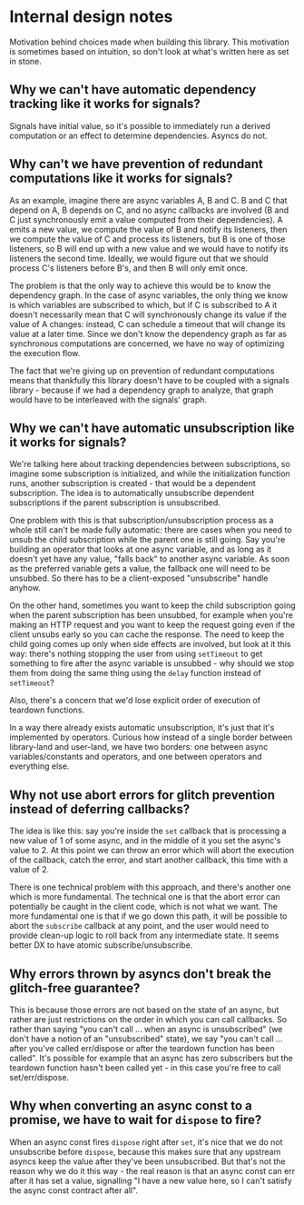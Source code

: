 # Internal design notes

Motivation behind choices made when building this library. This motivation is sometimes based on intuition, so don't look at what's written here as set in stone.

## Why we can't have automatic dependency tracking like it works for signals?

Signals have initial value, so it's possible to immediately run a derived computation or an effect to determine dependencies. Asyncs do not.

## Why can't we have prevention of redundant computations like it works for signals?

As an example, imagine there are async variables A, B and C. B and C that depend on A, B depends on C, and no async callbacks are involved (B and C just synchronously emit a value computed from their dependencies). A emits a new value, we compute the value of B and notify its listeners, then we compute the value of C and process its listeners, but B is one of those listeners, so B will end up with a new value and we would have to notify its listeners the second time. Ideally, we would figure out that we should process C's listeners before B's, and then B will only emit once.

The problem is that the only way to achieve this would be to know the dependency graph. In the case of async variables, the only thing we know is which variables are subscribed to which, but if C is subscribed to A it doesn't necessarily mean that C will synchronously change its value if the value of A changes: instead, C can schedule a timeout that will change its value at a later time. Since we don't know the dependency graph as far as synchronous computations are concerned, we have no way of optimizing the execution flow.

The fact that we're giving up on prevention of redundant computations means that thankfully this library doesn't have to be coupled with a signals library - because if we had a dependency graph to analyze, that graph would have to be interleaved with the signals' graph.

## Why we can't have automatic unsubscription like it works for signals?

We're talking here about tracking dependencies between subscriptions, so imagine some subscription is initialized, and while the initialization function runs, another subscription is created - that would be a dependent subscription. The idea is to automatically unsubscribe dependent subscriptions if the parent subscription is unsubscribed.

One problem with this is that subscription/unsubscription process as a whole still can't be made fully automatic: there are cases when you need to unsub the child subscription while the parent one is still going. Say you're building an operator that looks at one async variable, and as long as it doesn't yet have any value, "falls back" to another async variable. As soon as the preferred variable gets a value, the fallback one will need to be unsubbed. So there has to be a client-exposed "unsubscribe" handle anyhow.

On the other hand, sometimes you want to keep the child subscription going when the parent subscription has been unsubbed, for example when you're making an HTTP request and you want to keep the request going even if the client unsubs early so you can cache the response. The need to keep the child going comes up only when side effects are involved, but look at it this way: there's nothing stopping the user from using `setTimeout` to get something to fire after the async variable is unsubbed - why should we stop them from doing the same thing using the `delay` function instead of `setTimeout`?

Also, there's a concern that we'd lose explicit order of execution of teardown functions.

In a way there already exists automatic unsubscription, it's just that it's implemented by operators. Curious how instead of a single border between library-land and user-land, we have two borders: one between async variables/constants and operators, and one between operators and everything else.

## Why not use abort errors for glitch prevention instead of deferring callbacks?

The idea is like this: say you're inside the `set` callback that is processing a new value of 1 of some async, and in the middle of it you set the async's value to 2. At this point we can throw an error which will abort the execution of the callback, catch the error, and start another callback, this time with a value of 2.

There is one technical problem with this approach, and there's another one which is more fundamental. The technical one is that the abort error can potentially be caught in the client code, which is not what we want. The more fundamental one is that if we go down this path, it will be possible to abort the `subscribe` callback at any point, and the user would need to provide clean-up logic to roll back from any intermediate state. It seems better DX to have atomic subscribe/unsubscribe.

## Why errors thrown by asyncs don't break the glitch-free guarantee?

This is because those errors are not based on the state of an async, but rather are just restrictions on the order in which you can call callbacks. So rather than saying "you can't call ... when an async is unsubscribed" (we don't have a notion of an "unsubscribed" state), we say "you can't call ... after you've called err/dispose or after the teardown function has been called". It's possible for example that an async has zero subscribers but the teardown function hasn't been called yet - in this case you're free to call set/err/dispose.

## Why when converting an async const to a promise, we have to wait for `dispose` to fire?

When an async const fires `dispose` right after `set`, it's nice that we do not unsubscribe before `dispose`, because this makes sure that any upstream asyncs keep the value after they've been unsubscribed. But that's not the reason why we do it this way - the real reason is that an async const can err after it has set a value, signalling "I have a new value here, so I can't satisfy the async const contract after all".
